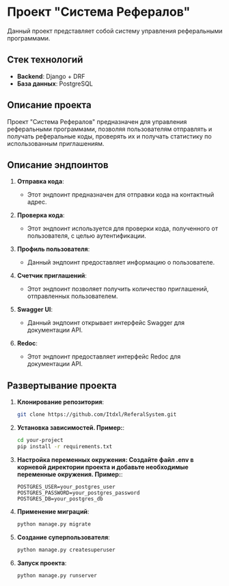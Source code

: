 # Проект "Система Рефералов"

Данный проект представляет собой систему управления реферальными программами.

## Стек технологий

- **Backend**: Django + DRF
- **База данных**: PostgreSQL


## Описание проекта

Проект "Система Рефералов" предназначен для управления реферальными программами, позволяя пользователям отправлять и получать реферальные коды, проверять их и получать статистику по использованным приглашениям.

## Описание эндпоинтов

1. **Отправка кода**:
   - Этот эндпоинт предназначен для отправки кода на контактный адрес.
   
2. **Проверка кода**:
   - Этот эндпоинт используется для проверки кода, полученного от пользователя, с целью аутентификации.
   
3. **Профиль пользователя**:
   - Данный эндпоинт предоставляет информацию о пользователе.

4. **Счетчик приглашений**:
   - Этот эндпоинт позволяет получить количество приглашений, отправленных пользователем.

5. **Swagger UI**:
   - Данный эндпоинт открывает интерфейс Swagger для документации API.

6. **Redoc**:
   - Этот эндпоинт предоставляет интерфейс Redoc для документации API.



## Развертывание проекта

1. **Клонирование репозитория**:
   ```bash
   git clone https://github.com/Itdxl/ReferalSystem.git
2. **Установка зависимостей. Пример:**:
   ```bash
   cd your-project
   pip install -r requirements.txt
3. **Настройка переменных окружения: Создайте файл .env в корневой директории проекта и добавьте необходимые переменные окружения. Пример:**:
   ```env
   POSTGRES_USER=your_postgres_user
   POSTGRES_PASSWORD=your_postgres_password
   POSTGRES_DB=your_postgres_db
4. **Применение миграций**:
   ```bash
   python manage.py migrate
5. **Создание суперпользователя**:
   ```bash
   python manage.py createsuperuser

6. **Запуск проекта**:
   ```bash
   python manage.py runserver

